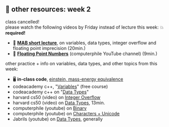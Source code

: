 ## 🤖 other resources: week 2

class cancelled! \
please watch the following videos by Friday instead of lecture this week: 💥**required!**
- 🎥 [**MAB short lecture**](https://www.loom.com/share/91046ed491194fc6a5feff3e3abb48e5?sid=cb84c46b-8036-4131-9bf3-3ee987cded61), on variables, data types, integer overflow and floating point imprecision (20min.)
- 🎥 [**Floating Point Numbers**](https://www.youtube.com/watch?v=PZRI1IfStY0) (computerphile YouTube channel) (9min.)

other practice + info on variables, data types, and other topics from this week:
- 🖥️ **in-class code**, [einstein, mass-energy equivalence](https://replit.com/@mab253/einstein#main.cpp)
- codeacademy c++, "[Variables](https://www.codecademy.com/courses/learn-c-plus-plus/lessons/cpp-variables/exercises/introduction)" (free course)
- codeacademy c++ on "[Data Types](https://www.codecademy.com/resources/docs/cpp/data-types?page_ref=catalog)"
- harvard cs50 (video) on [Integer Overflow](https://video.cs50.io/cwtpLIWylAw?screen=o9_fiSk1cPY)
- harvard cs50 (video) on [Data Types](https://cs50.harvard.edu/x/2023/shorts/data_types/), 13min.
- computerphile (youtube) on [Binary](https://www.youtube.com/watch?v=WN8i5cwjkSE)
- computerphile (youtube) on [Characters + Unicode](https://www.youtube.com/watch?v=MijmeoH9LT4)
- Jabrils (youtube) on [Data Types](https://www.youtube.com/watch?v=A37-3lflh8I), generally
